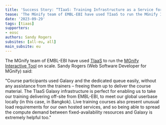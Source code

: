 ```yaml
---
title: 'Success Story: “TIaaS: Training Infrastructure as a Service for an MGnify training”'
tease: 'The MGnify team of EMBL-EBI have used TIaaS to run the MGnify Interactive Tool on scale'
date: '2023-09-29'
tags: [tiaas]
supporters:
- eosc
authors: Sandy Rogers
subsites: [all-eu, all]
main_subsite: eu
---
```


The MGnify team of EMBL-EBI have used [TIaaS](https://usegalaxy.eu/tiaas/) to run the [MGnify Interactive Tool](https://usegalaxy.eu/?tool_id=interactive_tool_mgnify_notebook) on scale.
Sandy Rogers (Web Software Developer for MGnify) said:

"Course participants used Galaxy and the dedicated queue easily, without any assistance from the trainers – freeing them up to deliver the course material. The TIaaS Galaxy infrastructure is perfect for enabling us to take our training delivering off-site from EMBL-EBI, to meet our global userbase locally (in this case, in Bangkok). Live training courses also present unusual load requirements for our own hosted services, and so being able to spread the compute demand between fixed-availability resources and Galaxy is extremely helpful too."
